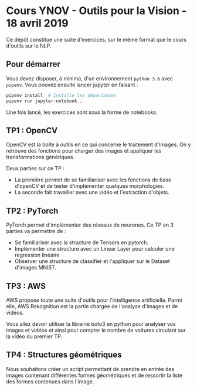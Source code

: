 # Cours YNOV - Outils pour la Vision - 18 avril 2019

Ce dépôt constitue une suite d'exercices, sur le même format que le cours d'outils sur le NLP.

## Pour démarrer

Vous devez disposer, à minima, d'un environnement `python 3.6` avec `pipenv`. Vous pouvez ensuite lancer jupyter en faisant :

```bash
pipenv install  # Installe les dépendances
pipenv run jupyter-notebook .
```

Une fois lancé, les exercices sont sous la forme de notebooks.

## TP1 : OpenCV

OpenCV est la boîte à outils en ce qui concerne le traitement d'images. On y retrouve des fonctions pour charger des images et appliquer les transformations génériques.

Deux parties sur ce TP :

  - La première permet de se familiariser avec les fonctions de base d'openCV et de tester d'implémenter quelques morphologies.
  - La seconde fait travailler avec une vidéo et l'extraction d'objets.

## TP2 : PyTorch

PyTorch permet d'implémenter des réseaux de neurones. Ce TP en 3 parties va permettre de :

  - Se familiariser avec la structure de Tensors en pytorch.
  - Implémenter une structure avec un Linear Layer pour calculer une regression linéaire
  - Observer une structure de classifier et l'appliquer sur le Dataset d'images MNIST.

## TP3 : AWS

AWS propose toute une suite d'outils pour l'intelligence artificielle. Parmi elle, AWS Rekognition est la partie chargée de l'analyse d'images et de vidéos.

Vous allez devoir utiliser la librairie boto3 en python pour analyser vos images et vidéos et ainsi pour compter le nombre de voitures circulant sur la vidéo du premier TP.

## TP4 : Structures géométriques

Nous souhaitons créer un script permettant de prendre en entrée des images contenant différentes formes géométriques et de ressortir la liste des formes contenues dans l'image.
